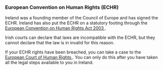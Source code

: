 ###  European Convention on Human Rights (ECHR)

Ireland was a founding member of the Council of Europe and has signed the
ECHR. Ireland has also put the ECHR on a statutory footing through the [
European Convention on Human Rights Act 2003
](https://www.irishstatutebook.ie/eli/2003/act/20/enacted/en/print.html) .

Irish courts can declare that laws are incompatible with the ECHR, but they
cannot declare that the law is in invalid for this reason.

If your ECHR rights have been breached, you can take a case to the [ European
Court of Human Rights
](https://www.coe.int/en/web/tbilisi/europeancourtofhumanrights) . You can
only do this after you have taken all the legal steps available to you in
Ireland.

